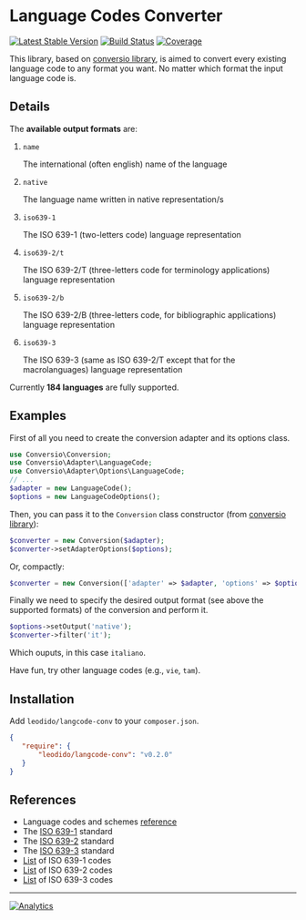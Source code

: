 Language Codes Converter
========================

[![Latest Stable Version](http://img.shields.io/packagist/v/leodido/langcode-conv.svg?style=flat-square)](https://packagist.org/packages/leodido/langcode-conv) [![Build Status](https://img.shields.io/travis/leodido/langcode-conv.svg?style=flat-square)](https://travis-ci.org/leodido/langcode-conv) [![Coverage](http://img.shields.io/coveralls/leodido/langcode-conv.svg?style=flat-square)](https://coveralls.io/r/leodido/langcode-conv)

This library, based on [conversio library](https://github.com/leodido/conversio), is aimed to convert every existing language code to any format you want. No matter which format the input language code is.

Details
-------

The **available output formats** are:

1. `name`

    The international (often english) name of the language

2. `native`

    The language name written in native representation/s

3. `iso639-1`

    The ISO 639-1 (two-letters code) language representation
    
4. `iso639-2/t`

    The ISO 639-2/T (three-letters code for terminology applications) language representation

5. `iso639-2/b`

    The ISO 639-2/B (three-letters code, for bibliographic applications) language representation

6. `iso639-3`

    The ISO 639-3 (same as ISO 639-2/T except that for the macrolanguages) language representation

Currently **184 languages** are fully supported.

Examples
--------

First of all you need to create the conversion adapter and its options class.

```php
use Conversio\Conversion;
use Conversio\Adapter\LanguageCode;
use Conversio\Adapter\Options\LanguageCode;
// ...
$adapter = new LanguageCode();
$options = new LanguageCodeOptions();
```

Then, you can pass it to the `Conversion` class constructor (from [conversio library](https://github.com/leodido/conversio)):

```php
$converter = new Conversion($adapter);
$converter->setAdapterOptions($options);
```

Or, compactly:

```php
$converter = new Conversion(['adapter' => $adapter, 'options' => $options]);
```

Finally we need to specify the desired output format (see above the supported formats) of the conversion and perform it.

```php
$options->setOutput('native');
$converter->filter('it');
```

Which ouputs, in this case `italiano`.

Have fun, try other language codes (e.g., `vie`, `tam`).

Installation
------------

Add `leodido/langcode-conv` to your `composer.json`.

```json
{
   "require": {
       "leodido/langcode-conv": "v0.2.0"
   }
}
```

References
----------

- Language codes and schemes [reference](http://en.wikipedia.org/wiki/Language_code)
- The [ISO 639-1](http://en.wikipedia.org/wiki/ISO_639-1) standard
- The [ISO 639-2](http://en.wikipedia.org/wiki/ISO_639-2) standard
- The [ISO 639-3](http://en.wikipedia.org/wiki/ISO_639-3) standard
- [List](http://en.wikipedia.org/wiki/List_of_ISO_639-1_codes) of ISO 639-1 codes
- [List](http://en.wikipedia.org/wiki/List_of_ISO_639-2_codes) of ISO 639-2 codes
- [List](http://en.wikipedia.org/wiki/List_of_ISO_639-3_codes) of ISO 639-3 codes

---

[![Analytics](https://ga-beacon.appspot.com/UA-49657176-1/langcode-conv)](https://github.com/igrigorik/ga-beacon)